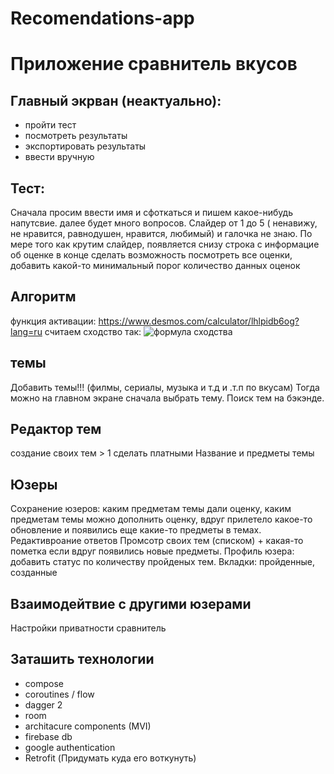 # Recomendations-app

Приложение сравнитель вкусов
=======================
Главный экрван (неактуально): 
-----------------------------------------
- пройти тест
- посмотреть результаты
- экспортировать результаты
- ввести вручную

Тест:
----------
Сначала просим ввести имя и сфоткаться и пишем какое-нибудь напутсвие.
далее будет много вопросов. Слайдер от 1 до 5 ( ненавижу, не нравится, равнодушен, нравится, любимый) и галочка не знаю.
По мере того как крутим слайдер, появляется снизу строка с информацие об оценке
в конце сделать возможность посмотреть все оценки, добавить какой-то минимальный порог количество данных оценок  

Алгоритм 
---------------
функция активации: https://www.desmos.com/calculator/lhlpidb6og?lang=ru
считаем сходство так: ![формула сходства](https://trello.com/1/cards/638c5b0343cdab016f8077db/attachments/638c663f4d4d1e0518856f06/download/image.png)

темы
------------------
Добавить темы!!! (филмы, сериалы, музыка и т.д и .т.п по вкусам)
Тогда можно на главном экране сначала выбрать тему. Поиск тем на бэкэнде. 

Редактор тем
--------------------------
создание своих тем > 1 сделать платными
Название и предметы темы

Юзеры
----------
Сохранение юзеров: 
каким предметам темы дали оценку, каким предметам темы можно дополнить оценку, вдруг прилетело какое-то обновление и появились еще какие-то предметы в темах. 
Редактивроание ответов
Промсотр своих тем (списком) + какая-то пометка если вдруг появились новые предметы.
Профиль юзера: добавить статус по количеству пройденых тем. Вкладки: пройденные, созданные

Взаимодейтвие с другими юзерами
--------------------------------------
Настройки приватности
сравнитель

Заташить технологии
------------------------
- compose
- coroutines / flow
- dagger 2
- room
- architacure components (MVI)
- firebase db
- google authentication
- Retrofit (Придумать куда его воткунуть)


